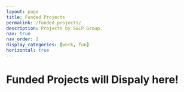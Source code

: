 ```yaml
---
layout: page
title: Funded Projects
permalink: /funded_projects/
description: Projects by S&LP Group.
nav: true
nav_order: 2
display_categories: [work, fun]
horizontal: true
---
```


<!-- pages/funded projects.md -->
<div class="projects text-justify">
<h1>Funded Projects will Dispaly here!</h1>
</div>
